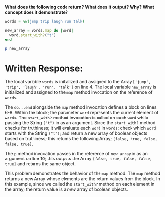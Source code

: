 **What does the following code return? What does it output? Why? What concept does it demonstrate?**

```ruby
words = %w(jump trip laugh run talk)

new_array = words.map do |word|
  word.start_with?("t")
end

p new_array
```
# Written Response:

The local variable `words` is initialized and assigned to the Array `['jump', 'trip', 'laugh', 'run', 'talk']` on line 4. The local variable `new_array` is initialized and assigned to the `map` method invocation on the reference of `words`.

The `do...end` alongside the `map` method invocation defines a block on lines 6-8. Within the block; the parameter `word` represents the current element of `words`. The `start_with?` method invocation is called on each `word` while passing the String `("t")` in as an argument. Since the `start_with?` method checks for truthiness; it will evaluate each `word` in `words`; check which `word` starts with the String `("t")`; and return a new array of boolean objects based on truthiness; this returns the following Array; `[false, true, false, false, true]`.

The `p` method invocation passes in the reference of `new_array` in as an argument on line 10; this outputs the Array `[false, true, false, false, true]` and returns the same object.

This problem demonstrates the behavior of the `map` method. The `map` method returns a new Array whose elements are the return values from the block. In this example, since we called the `start_with?` method on each element in the array; the return value is a *new* array of boolean objects.

